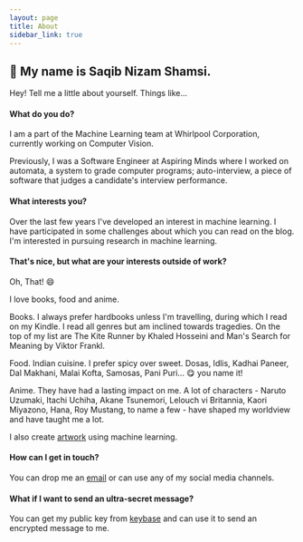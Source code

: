 ```yaml
---
layout: page
title: About
sidebar_link: true
---
```


## :wave: My name is Saqib Nizam Shamsi. 

Hey! Tell me a little about yourself. Things like...

#### What do you do?

I am a part of the Machine Learning team at Whirlpool Corporation, currently working on Computer Vision. 

Previously, I was a Software Engineer at Aspiring Minds where I worked on automata, a system to grade computer programs; auto-interview, a piece of software that judges a candidate's interview performance.

#### What interests you?

Over the last few years I've developed an interest in machine learning. I have participated in some challenges about which you can read on the blog. I'm interested in pursuing research in machine learning.

#### That's nice, but what are your interests outside of work?

Oh, That! :smile:

I love books, food and anime. 

Books. I always prefer hardbooks unless I'm travelling, during which I read on my Kindle. I read all genres but am inclined towards tragedies. On the top of my list are The Kite Runner by Khaled Hosseini and Man's Search for Meaning by Viktor Frankl.

Food. Indian cuisine. I prefer spicy over sweet. Dosas, Idlis, Kadhai Paneer, Dal Makhani, Malai Kofta, Samosas, Pani Puri... :yum: you name it! 

Anime. They have had a lasting impact on me. A lot of characters - Naruto Uzumaki, Itachi Uchiha, Akane Tsunemori, Lelouch vi Britannia, Kaori Miyazono, Hana, Roy Mustang, to name a few - have shaped my worldview and have taught me a lot. 

I also create [artwork](https://www.instagram.com/snshamsi/) using machine learning.

#### How can I get in touch?

You can drop me an [email](mailto:shamsi.saqib@gmail.com) or can use any of my social media channels.

#### What if I want to send an ultra-secret message?

You can get my public key from [keybase](https://keybase.io/saqibns) and can use it to send an encrypted message to me. 

